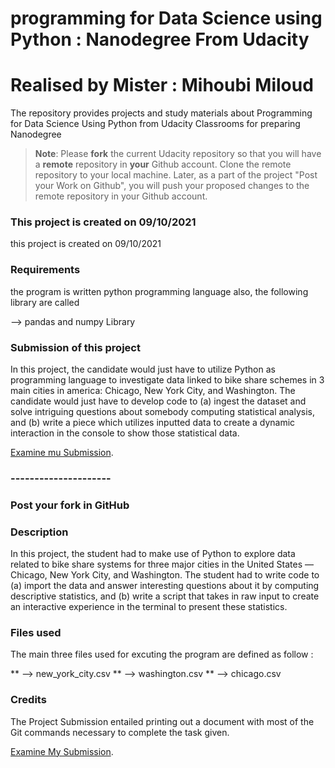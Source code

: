 # programming for Data Science using Python : Nanodegree From Udacity

# Realised by Mister : Mihoubi Miloud

The repository provides projects and study materials about Programming for Data Science Using Python
from Udacity Classrooms  for preparing Nanodegree

>**Note**: Please **fork** the current Udacity repository so that you will have a **remote** repository in **your** Github account. Clone the remote repository to your local machine. Later, as a part of the project "Post your Work on Github", you will push your proposed changes to the remote repository in your Github account.

### This project is created on 09/10/2021 
this project is created on 09/10/2021 

### Requirements
the program is written python programming language also, the following library are called

--> pandas  and 
    numpy Library
    
### Submission of this project

In this project, the candidate would just have to utilize Python as programming language to investigate data linked to bike share schemes in 3 main cities in america: Chicago, New York City, and Washington. The candidate would just have to develop code to (a) ingest the dataset and solve intriguing questions about somebody computing statistical analysis, and (b) write a piece which utilizes inputted data to create a dynamic interaction in the console to show those statistical data.

[Examine mu Submission](https://github.com/MILOUD-MIHOUBI/Programming-for-Data-Science-using-Python).
### ---------------------


### Post your fork in GitHub


### Description
In this project, the student had to make use of Python to explore data related to bike share systems for three major cities in the United States — Chicago, New York City, and Washington. The student had to write code to (a) import the data and answer interesting questions about it by computing descriptive statistics, and (b) write a script that takes in raw input to create an interactive experience in the terminal to present these statistics.

### Files used
The main three files used for excuting the program are defined as follow : 

** --> new_york_city.csv
** --> washington.csv
** --> chicago.csv

### Credits
The Project Submission entailed printing out a document with most of the Git commands necessary to complete the task given.

[Examine My Submission](https://github.com/MILOUD-MIHOUBI/Programming-for-Data-Science-using-Python).

